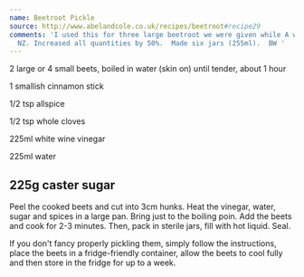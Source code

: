 ```yaml
---
name: Beetroot Pickle
source: http://www.abelandcole.co.uk/recipes/beetroot#recipe29
comments: 'I used this for three large beetroot we were given while A was away in
  NZ. Increased all quantities by 50%.  Made six jars (255ml).  BW '
---
```

2 large or 4 small beets, boiled in water (skin on) until tender, about 1 hour

1 smallish cinnamon stick

1/2 tsp allspice

1/2 tsp whole cloves

225ml white wine vinegar

225ml water

225g caster sugar
---
Peel the cooked beets and cut into 3cm hunks. Heat the vinegar, water, sugar and spices in a large pan. Bring just to the boiling poin. Add the beets and cook for 2-3 minutes. Then, pack in sterile jars, fill with hot liquid. Seal. 

If you don't fancy properly pickling them, simply follow the instructions, place the beets in a fridge-friendly container, allow the beets to cool fully and then store in the fridge for up to a week.

